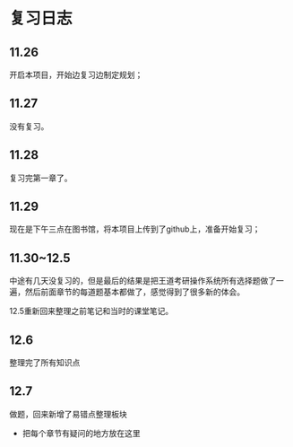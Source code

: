 # 复习日志

## 11.26

开启本项目，开始边复习边制定规划；

## 11.27

没有复习。

## 11.28

复习完第一章了。

## 11.29

现在是下午三点在图书馆，将本项目上传到了github上，准备开始复习；

## 11.30~12.5

中途有几天没复习的，但是最后的结果是把王道考研操作系统所有选择题做了一遍，然后前面章节的每道题基本都做了，感觉得到了很多新的体会。

12.5重新回来整理之前笔记和当时的课堂笔记。

## 12.6

整理完了所有知识点

## 12.7

做题，回来新增了易错点整理板块

- 把每个章节有疑问的地方放在这里